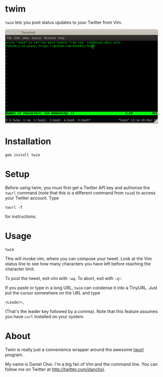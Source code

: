 # twim

`twim` lets you post status updates to your Twitter from Vim.

![screenshot](https://github.com/danchoi/twim/raw/master/screenshot.png)


# Installation

    gem install twim

# Setup

Before using twim, you must first get a Twitter API key and authorize
the `twurl` command (note that this is a different command from `twim`)
to access your Twitter account. Type 

    twurl -T

for instructions.


# Usage

    twim 

This will invoke vim, where you can compose your tweet. Look at the Vim
status line to see how many characters you have left before reaching the
character limit.

To post the tweet, exit vim with `:wq`. To abort, exit with `:q!`. 

If you paste or type in a long URL, `twim` can condense it into a
TinyURL. Just put the cursor somewhere on the URL and type 

    <Leader>,
    
(That's the leader key followed by a comma). Note that this feature
assumes you have `curl` installed on your system.

# About

Twim is really just a convenience wrapper around the awesome [twurl][twurl]
program.

[twurl]:https://github.com/marcel/twurl

My name is Daniel Choi. I'm a big fan of Vim and the command line. You can
follow me on Twitter at <http://twitter.com/danchoi>.


